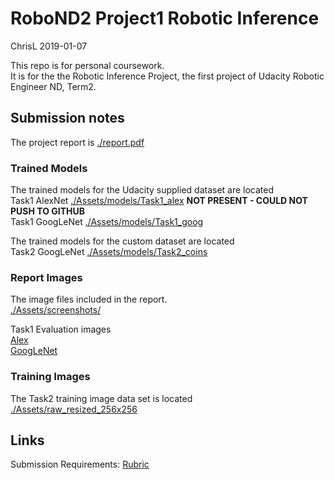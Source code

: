 # RoboND2 Project1 Robotic Inference
ChrisL 2019-01-07

This repo is for personal coursework.<br/>
It is for the the Robotic Inference Project, the first project of Udacity Robotic Engineer ND, Term2.


## Submission notes 

The project report is [./report.pdf](report.pdf)<br/>

### Trained Models
The trained models for the Udacity supplied dataset are located <br/>
Task1 AlexNet [./Assets/models/Task1_alex](./Assets/models/Task1_alex) **NOT PRESENT - COULD NOT PUSH TO GITHUB**<br/> 
Task1 GoogLeNet [./Assets/models/Task1_goog](./Assets/models/Task1_goog)<br/>

The trained models for the custom dataset are located <br/>
Task2 GoogLeNet [./Assets/models/Task2_coins](./Assets/models/Task2_coins)<br/>

### Report Images
The image files included in the report.<br/>
[./Assets/screenshots/](./Assets/screenshots/)<br/>

Task1 Evaluation images<br/>
[Alex](./Assets/screenshots/P1_Evaluate_Alex01_x1.png)<br/>
[GoogLeNet](./Assets/screenshots/Screenshot_2019-01-01_P2_google03_adam_E5_accuracy.png)<br/>

### Training Images
The Task2 training image data set is located<br/>
[./Assets/raw_resized_256x256](./Assets/raw_resized_256x256)<br/>

## Links
Submission Requirements: [Rubric](https://review.udacity.com/#!/rubrics/1319/view) 